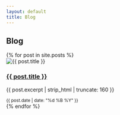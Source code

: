 ```yaml
---
layout: default
title: Blog
---
```


<section class="container section">
  <h1 class="section-title">Blog</h1>
  <div class="grid-3 cards">
    {% for post in site.posts %}
    <article class="card">
      <img src="{{ post.cover | default: '/assets/images/blog-cover.svg' | relative_url }}" alt="{{ post.title }}">
      <h3><a href="{{ post.url | relative_url }}">{{ post.title }}</a></h3>
      <p>{{ post.excerpt | strip_html | truncate: 160 }}</p>
      <small>{{ post.date | date: "%d %B %Y" }}</small>
    </article>
    {% endfor %}
  </div>
</section>
